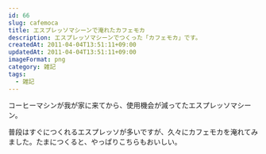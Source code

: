 ```yaml
---
id: 66
slug: cafemoca
title: エスプレッソマシーンで淹れたカフェモカ
description: エスプレッソマシーンでつくった「カフェモカ」です。
createdAt: 2011-04-04T13:51:11+09:00
updatedAt: 2011-04-04T13:51:11+09:00
imageFormat: png
category: 雑記
tags:
  - 雑記
---
```


<photo-image article-id="66" img-file-name="image_6.jpeg" caption="エスプレッソマシーンで入れたカフェモカ"></photo-image>

コーヒーマシンが我が家に来てから、使用機会が減ってたエスプレッソマシーン。

<kaereba-link item-title="DeLonghi エスプレッソ・カプチーノメーカー ホワイト EC200N-W" img-file-name="ec200n-w_500x500.png" shop-name="DeLonghi（デロンギ）" amazon-item-id="B000J3D50U" search-keyword="EC200N-W"></kaereba-link>

普段はすぐにつくれるエスプレッソが多いですが、久々にカフェモカを淹れてみました。たまにつくると、やっぱりこちらもおいしい。
